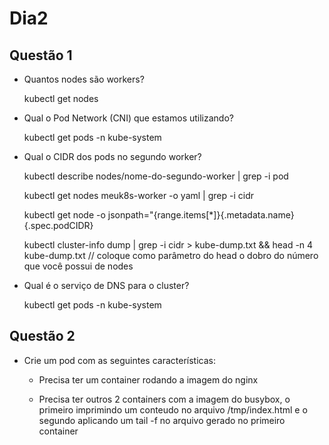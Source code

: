 # Dia2 

## Questão 1

- Quantos nodes são workers?
	
	kubectl get nodes

- Qual o Pod Network (CNI) que estamos utilizando?

	kubectl get pods -n kube-system

- Qual o CIDR dos pods no segundo worker?
	
	kubectl describe nodes/nome-do-segundo-worker | grep -i pod 
	
	kubectl get nodes meuk8s-worker -o yaml | grep -i cidr
	
	kubectl get node -o jsonpath="{range.items[*]}{.metadata.name}{.spec.podCIDR}
	
	kubectl cluster-info dump | grep -i cidr > kube-dump.txt && head -n 4 kube-dump.txt // coloque como parâmetro do head o dobro do número que você possui de nodes
	
- Qual é o serviço de DNS para o cluster?

	kubectl get pods -n kube-system
	
## Questão 2

- Crie um pod com as seguintes características:

	- Precisa ter um container rodando a imagem do nginx
	
	- Precisa ter outros 2 containers com a imagem do busybox, o primeiro imprimindo um conteudo no arquivo /tmp/index.html e o segundo aplicando um tail -f no arquivo gerado no primeiro container

[pods.yaml]:(https://github.com/Siluryan/Diversos/blob/main/Kubernetes/BondeDoCKA/Dia-2/pods.yaml)
